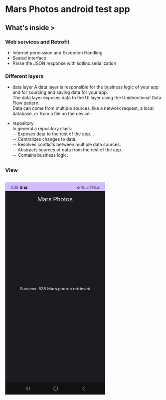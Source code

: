 # Mars Photos android test app

## What's inside >

### Web services and Retrofit
- Internet permission and Exception Handling
- Sealed interface
- Parse the JSON response with kotlinx.serialization

### Different layers
- data layer
  A data layer is responsible for the business logic of your app and for sourcing and saving data for your app.   
  The data layer exposes data to the UI layer using the Unidirectional Data Flow pattern.   
  Data can come from multiple sources, like a network request, a local database, or from a file on the device.

- repository   
In general a repository class:  
-- Exposes data to the rest of the app.  
-- Centralizes changes to data.   
-- Resolves conflicts between multiple data sources.  
-- Abstracts sources of data from the rest of the app.  
-- Contains business logic.  

##
### View
##

<img
src="https://github.com/dizzcode/mars-photos-android-test-app/blob/main/screenshots/img.png"
width="320"
height="680"
/>

